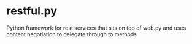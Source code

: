 # restful.py
Python framework for rest services that sits on top of web.py and uses content negotiation to delegate through to methods
